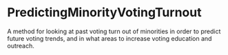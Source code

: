 # PredictingMinorityVotingTurnout
A method for looking at past voting turn out of minorities in order to predict future voting trends, and in what areas to increase voting education and outreach.
